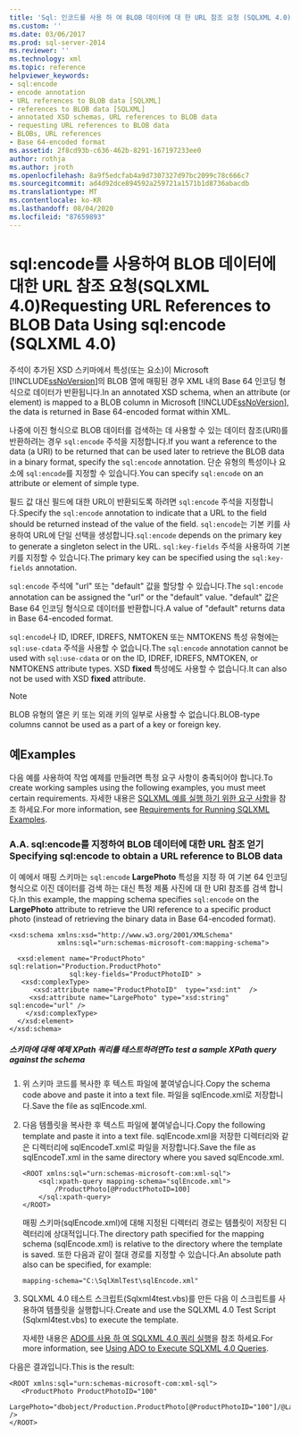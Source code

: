 ```yaml
---
title: 'Sql: 인코드를 사용 하 여 BLOB 데이터에 대 한 URL 참조 요청 (SQLXML 4.0) | Microsoft Docs'
ms.custom: ''
ms.date: 03/06/2017
ms.prod: sql-server-2014
ms.reviewer: ''
ms.technology: xml
ms.topic: reference
helpviewer_keywords:
- sql:encode
- encode annotation
- URL references to BLOB data [SQLXML]
- references to BLOB data [SQLXML]
- annotated XSD schemas, URL references to BLOB data
- requesting URL references to BLOB data
- BLOBs, URL references
- Base 64-encoded format
ms.assetid: 2f8cd93b-c636-462b-8291-167197233ee0
author: rothja
ms.author: jroth
ms.openlocfilehash: 8a9f5edcfab4a9d7307327d97bc2099c78c666c7
ms.sourcegitcommit: ad4d92dce894592a259721a1571b1d8736abacdb
ms.translationtype: MT
ms.contentlocale: ko-KR
ms.lasthandoff: 08/04/2020
ms.locfileid: "87659893"
---
```

# <a name="requesting-url-references-to-blob-data-using-sqlencode-sqlxml-40"></a><span data-ttu-id="bb8c3-102">sql:encode를 사용하여 BLOB 데이터에 대한 URL 참조 요청(SQLXML 4.0)</span><span class="sxs-lookup"><span data-stu-id="bb8c3-102">Requesting URL References to BLOB Data Using sql:encode (SQLXML 4.0)</span></span>
  <span data-ttu-id="bb8c3-103">주석이 추가된 XSD 스키마에서 특성(또는 요소)이 Microsoft [!INCLUDE[ssNoVersion](../../includes/ssnoversion-md.md)]의 BLOB 열에 매핑된 경우 XML 내의 Base 64 인코딩 형식으로 데이터가 반환됩니다.</span><span class="sxs-lookup"><span data-stu-id="bb8c3-103">In an annotated XSD schema, when an attribute (or element) is mapped to a BLOB column in Microsoft [!INCLUDE[ssNoVersion](../../includes/ssnoversion-md.md)], the data is returned in Base 64-encoded format within XML.</span></span>  
  
 <span data-ttu-id="bb8c3-104">나중에 이진 형식으로 BLOB 데이터를 검색하는 데 사용할 수 있는 데이터 참조(URI)를 반환하려는 경우 `sql:encode` 주석을 지정합니다.</span><span class="sxs-lookup"><span data-stu-id="bb8c3-104">If you want a reference to the data (a URI) to be returned that can be used later to retrieve the BLOB data in a binary format, specify the `sql:encode` annotation.</span></span> <span data-ttu-id="bb8c3-105">단순 유형의 특성이나 요소에 `sql:encode`를 지정할 수 있습니다.</span><span class="sxs-lookup"><span data-stu-id="bb8c3-105">You can specify `sql:encode` on an attribute or element of simple type.</span></span>  
  
 <span data-ttu-id="bb8c3-106">필드 값 대신 필드에 대한 URL이 반환되도록 하려면 `sql:encode` 주석을 지정합니다.</span><span class="sxs-lookup"><span data-stu-id="bb8c3-106">Specify the `sql:encode` annotation to indicate that a URL to the field should be returned instead of the value of the field.</span></span> <span data-ttu-id="bb8c3-107">`sql:encode`는 기본 키를 사용하여 URL에 단일 선택을 생성합니다.</span><span class="sxs-lookup"><span data-stu-id="bb8c3-107">`sql:encode` depends on the primary key to generate a singleton select in the URL.</span></span> <span data-ttu-id="bb8c3-108">`sql:key-fields` 주석을 사용하여 기본 키를 지정할 수 있습니다.</span><span class="sxs-lookup"><span data-stu-id="bb8c3-108">The primary key can be specified using the `sql:key-fields` annotation.</span></span>  
  
 <span data-ttu-id="bb8c3-109">`sql:encode` 주석에 "url" 또는 "default" 값을 할당할 수 있습니다.</span><span class="sxs-lookup"><span data-stu-id="bb8c3-109">The `sql:encode` annotation can be assigned the "url" or the "default" value.</span></span> <span data-ttu-id="bb8c3-110">"default" 값은 Base 64 인코딩 형식으로 데이터를 반환합니다.</span><span class="sxs-lookup"><span data-stu-id="bb8c3-110">A value of "default" returns data in Base 64-encoded format.</span></span>  
  
 <span data-ttu-id="bb8c3-111">`sql:encode`나 ID, IDREF, IDREFS, NMTOKEN 또는 NMTOKENS 특성 유형에는 `sql:use-cdata` 주석을 사용할 수 없습니다.</span><span class="sxs-lookup"><span data-stu-id="bb8c3-111">The `sql:encode` annotation cannot be used with `sql:use-cdata` or on the ID, IDREF, IDREFS, NMTOKEN, or NMTOKENS attribute types.</span></span> <span data-ttu-id="bb8c3-112">XSD **fixed** 특성에도 사용할 수 없습니다.</span><span class="sxs-lookup"><span data-stu-id="bb8c3-112">It can also not be used with XSD **fixed** attribute.</span></span>  
  
> [!NOTE]  
>  <span data-ttu-id="bb8c3-113">BLOB 유형의 열은 키 또는 외래 키의 일부로 사용할 수 없습니다.</span><span class="sxs-lookup"><span data-stu-id="bb8c3-113">BLOB-type columns cannot be used as a part of a key or foreign key.</span></span>  
  
## <a name="examples"></a><span data-ttu-id="bb8c3-114">예</span><span class="sxs-lookup"><span data-stu-id="bb8c3-114">Examples</span></span>  
 <span data-ttu-id="bb8c3-115">다음 예를 사용하여 작업 예제를 만들려면 특정 요구 사항이 충족되어야 합니다.</span><span class="sxs-lookup"><span data-stu-id="bb8c3-115">To create working samples using the following examples, you must meet certain requirements.</span></span> <span data-ttu-id="bb8c3-116">자세한 내용은 [SQLXML 예를 실행 하기 위한 요구 사항](../sqlxml/requirements-for-running-sqlxml-examples.md)을 참조 하세요.</span><span class="sxs-lookup"><span data-stu-id="bb8c3-116">For more information, see [Requirements for Running SQLXML Examples](../sqlxml/requirements-for-running-sqlxml-examples.md).</span></span>  
  
### <a name="a-specifying-sqlencode-to-obtain-a-url-reference-to-blob-data"></a><span data-ttu-id="bb8c3-117">A.</span><span class="sxs-lookup"><span data-stu-id="bb8c3-117">A.</span></span> <span data-ttu-id="bb8c3-118">sql:encode를 지정하여 BLOB 데이터에 대한 URL 참조 얻기</span><span class="sxs-lookup"><span data-stu-id="bb8c3-118">Specifying sql:encode to obtain a URL reference to BLOB data</span></span>  
 <span data-ttu-id="bb8c3-119">이 예에서 매핑 스키마는 `sql:encode` **LargePhoto** 특성을 지정 하 여 기본 64 인코딩 형식으로 이진 데이터를 검색 하는 대신 특정 제품 사진에 대 한 URI 참조를 검색 합니다.</span><span class="sxs-lookup"><span data-stu-id="bb8c3-119">In this example, the mapping schema specifies `sql:encode` on the **LargePhoto** attribute to retrieve the URI reference to a specific product photo (instead of retrieving the binary data in Base 64-encoded format).</span></span>  
  
```  
<xsd:schema xmlns:xsd="http://www.w3.org/2001/XMLSchema"  
            xmlns:sql="urn:schemas-microsoft-com:mapping-schema">  
  
  <xsd:element name="ProductPhoto" sql:relation="Production.ProductPhoto"   
               sql:key-fields="ProductPhotoID" >  
   <xsd:complexType>  
      <xsd:attribute name="ProductPhotoID"  type="xsd:int"  />  
     <xsd:attribute name="LargePhoto" type="xsd:string" sql:encode="url" />  
    </xsd:complexType>  
  </xsd:element>  
</xsd:schema>  
```  
  
##### <a name="to-test-a-sample-xpath-query-against-the-schema"></a><span data-ttu-id="bb8c3-120">스키마에 대해 예제 XPath 쿼리를 테스트하려면</span><span class="sxs-lookup"><span data-stu-id="bb8c3-120">To test a sample XPath query against the schema</span></span>  
  
1.  <span data-ttu-id="bb8c3-121">위 스키마 코드를 복사한 후 텍스트 파일에 붙여넣습니다.</span><span class="sxs-lookup"><span data-stu-id="bb8c3-121">Copy the schema code above and paste it into a text file.</span></span> <span data-ttu-id="bb8c3-122">파일을 sqlEncode.xml로 저장합니다.</span><span class="sxs-lookup"><span data-stu-id="bb8c3-122">Save the file as sqlEncode.xml.</span></span>  
  
2.  <span data-ttu-id="bb8c3-123">다음 템플릿을 복사한 후 텍스트 파일에 붙여넣습니다.</span><span class="sxs-lookup"><span data-stu-id="bb8c3-123">Copy the following template and paste it into a text file.</span></span> <span data-ttu-id="bb8c3-124">sqlEncode.xml을 저장한 디렉터리와 같은 디렉터리에 sqlEncodeT.xml로 파일을 저장합니다.</span><span class="sxs-lookup"><span data-stu-id="bb8c3-124">Save the file as sqlEncodeT.xml in the same directory where you saved sqlEncode.xml.</span></span>  
  
    ```  
    <ROOT xmlns:sql="urn:schemas-microsoft-com:xml-sql">  
        <sql:xpath-query mapping-schema="sqlEncode.xml">  
            /ProductPhoto[@ProductPhotoID=100]  
        </sql:xpath-query>  
    </ROOT>  
    ```  
  
     <span data-ttu-id="bb8c3-125">매핑 스키마(sqlEncode.xml)에 대해 지정된 디렉터리 경로는 템플릿이 저장된 디렉터리에 상대적입니다.</span><span class="sxs-lookup"><span data-stu-id="bb8c3-125">The directory path specified for the mapping schema (sqlEncode.xml) is relative to the directory where the template is saved.</span></span> <span data-ttu-id="bb8c3-126">또한 다음과 같이 절대 경로를 지정할 수 있습니다.</span><span class="sxs-lookup"><span data-stu-id="bb8c3-126">An absolute path also can be specified, for example:</span></span>  
  
    ```  
    mapping-schema="C:\SqlXmlTest\sqlEncode.xml"  
    ```  
  
3.  <span data-ttu-id="bb8c3-127">SQLXML 4.0 테스트 스크립트(Sqlxml4test.vbs)를 만든 다음 이 스크립트를 사용하여 템플릿을 실행합니다.</span><span class="sxs-lookup"><span data-stu-id="bb8c3-127">Create and use the SQLXML 4.0 Test Script (Sqlxml4test.vbs) to execute the template.</span></span>  
  
     <span data-ttu-id="bb8c3-128">자세한 내용은 [ADO를 사용 하 여 SQLXML 4.0 쿼리 실행](../sqlxml/using-ado-to-execute-sqlxml-4-0-queries.md)을 참조 하세요.</span><span class="sxs-lookup"><span data-stu-id="bb8c3-128">For more information, see [Using ADO to Execute SQLXML 4.0 Queries](../sqlxml/using-ado-to-execute-sqlxml-4-0-queries.md).</span></span>  
  
 <span data-ttu-id="bb8c3-129">다음은 결과입니다.</span><span class="sxs-lookup"><span data-stu-id="bb8c3-129">This is the result:</span></span>  
  
```  
<ROOT xmlns:sql="urn:schemas-microsoft-com:xml-sql">  
   <ProductPhoto ProductPhotoID="100"  
                 LargePhoto="dbobject/Production.ProductPhoto[@ProductPhotoID="100"]/@LargePhoto" />   
</ROOT>  
```  
  
  
